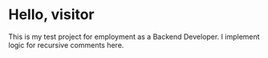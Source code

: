 # Hello, visitor

This is my test project for employment as a Backend Developer. I implement logic for recursive comments here.
